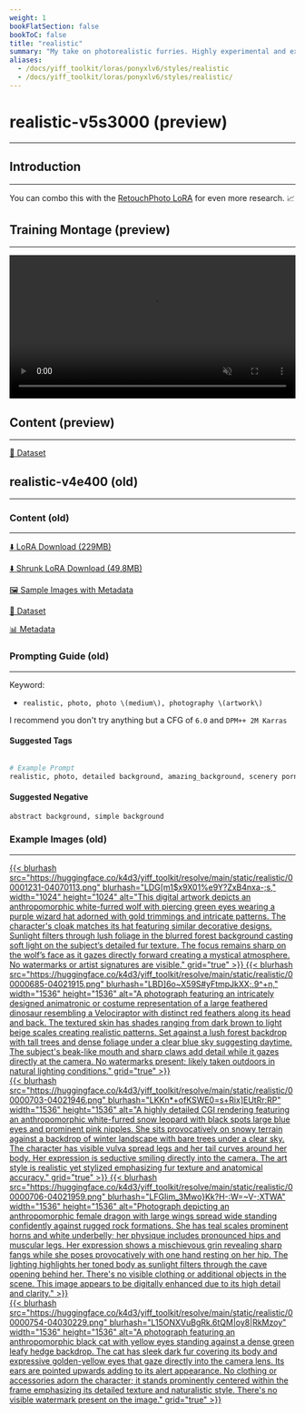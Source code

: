 ```yaml
---
weight: 1
bookFlatSection: false
bookToC: false
title: "realistic"
summary: "My take on photorealistic furries. Highly experimental and extremely fun!"
aliases:
  - /docs/yiff_toolkit/loras/ponyxlv6/styles/realistic
  - /docs/yiff_toolkit/loras/ponyxlv6/styles/realistic/
---
```


<!--markdownlint-disable MD025 MD033 -->

# realistic-v5s3000 (preview)

---

## Introduction

---

You can combo this with the [RetouchPhoto LoRA](https://civitai.com/models/343602/retouchphoto-for-ponyv6) for even more research. 📈

## Training Montage (preview)

---

<div style="text-align: center;">
    <video style="width: 100%;" autoplay loop muted playsinline>
        <source src="https://huggingface.co/k4d3/yiff_toolkit6/resolve/main/static/realistic/sample_sample00.mp4" type="video/mp4">
        Your browser does not support the video tag.
    </video>
</div>

## Content (preview)

---

[📐 Dataset](https://huggingface.co/datasets/k4d3/realistic)

## realistic-v4e400 (old)

---

### Content (old)

---

[⬇️ LoRA Download (229MB)](https://huggingface.co/k4d3/yiff_toolkit/resolve/main/ponyxl_loras/realistic-v4e400.safetensors?download=true)

[⬇️ Shrunk LoRA Download (49.8MB)](https://huggingface.co/k4d3/yiff_toolkit/resolve/main/ponyxl_loras_shrunk_2/realistic-v4e400_frockpt1_th-3.55.safetensors?download=true)

[🖼️ Sample Images with Metadata](https://huggingface.co/k4d3/yiff_toolkit/tree/main/static/{})

[📐 Dataset](https://huggingface.co/datasets/k4d3/furry/tree/main/realistic)

[📊 Metadata](https://huggingface.co/k4d3/yiff_toolkit/raw/main/ponyxl_loras/realistic-v4e400.json)

### Prompting Guide (old)

---

Keyword:

- `realistic, photo, photo \(medium\), photography \(artwork\)`

I recommend you don't try anything but a CFG of `6.0` and `DPM++ 2M Karras`

#### Suggested Tags

```python

# Example Prompt
realistic, photo, detailed background, amazing_background, scenery porn, <your prompt>
```

#### Suggested Negative

```md
abstract background, simple background
```

### Example Images (old)

---

<div class="image-grid">
  <div class="image-grid-container">
    <a href="https://huggingface.co/k4d3/yiff_toolkit/resolve/main/static/realistic/00001231-04070113.png">
      {{< blurhash
        src="https://huggingface.co/k4d3/yiff_toolkit/resolve/main/static/realistic/00001231-04070113.png"
        blurhash="LDG[m1$x9X01%e9Y?ZxB4nxa-;s,"
        width="1024"
        height="1024"
        alt="This digital artwork depicts an anthropomorphic white-furred wolf with piercing green eyes wearing a purple wizard hat adorned with gold trimmings and intricate patterns. The character's cloak matches its hat featuring similar decorative designs. Sunlight filters through lush foliage in the blurred forest background casting soft light on the subject’s detailed fur texture. The focus remains sharp on the wolf’s face as it gazes directly forward creating a mystical atmosphere. No watermarks or artist signatures are visible."
        grid="true"
      >}}
    </a>
    <a href="https://huggingface.co/k4d3/yiff_toolkit/resolve/main/static/realistic/00000685-04021915.png">
      {{< blurhash
        src="https://huggingface.co/k4d3/yiff_toolkit/resolve/main/static/realistic/00000685-04021915.png"
        blurhash="LBD]6o~X59S#yFtmpJkXX;.9^+n,"
        width="1536"
        height="1536"
        alt="A photograph featuring an intricately designed animatronic or costume representation of a large feathered dinosaur resembling a Velociraptor with distinct red feathers along its head and back. The textured skin has shades ranging from dark brown to light beige scales creating realistic patterns. Set against a lush forest backdrop with tall trees and dense foliage under a clear blue sky suggesting daytime. The subject's beak-like mouth and sharp claws add detail while it gazes directly at the camera. No watermarks present; likely taken outdoors in natural lighting conditions."
        grid="true"
      >}}
    </a>
  </div>
</div>
<div class="image-grid">
  <div class="image-grid-container">
    <a href="https://huggingface.co/k4d3/yiff_toolkit/resolve/main/static/realistic/00000703-04021946.png">
      {{< blurhash
        src="https://huggingface.co/k4d3/yiff_toolkit/resolve/main/static/realistic/00000703-04021946.png"
        blurhash="LKKn*+ofKSWE0=s+Rix]EUtRr:RP"
        width="1536"
        height="1536"
        alt="A highly detailed CGI rendering featuring an anthropomorphic white-furred snow leopard with black spots large blue eyes and prominent pink nipples. She sits provocatively on snowy terrain against a backdrop of winter landscape with bare trees under a clear sky. The character has visible vulva spread legs and her tail curves around her body. Her expression is seductive smiling directly into the camera. The art style is realistic yet stylized emphasizing fur texture and anatomical accuracy."
        grid="true"
      >}}
    </a>
    <a href="https://huggingface.co/k4d3/yiff_toolkit/resolve/main/static/realistic/00000706-04021959.png">
      {{< blurhash
      src="https://huggingface.co/k4d3/yiff_toolkit/resolve/main/static/realistic/00000706-04021959.png"
          blurhash="LFGIim_3Mwo}Kk?H-:W=~V-;XTWA"
          width="1536"
          height="1536"
          alt="Photograph depicting an anthropomorphic female dragon with large wings spread wide standing confidently against rugged rock formations. She has teal scales prominent horns and white underbelly; her physique includes pronounced hips and muscular legs. Her expression shows a mischievous grin revealing sharp fangs while she poses provocatively with one hand resting on her hip. The lighting highlights her toned body as sunlight filters through the cave opening behind her. There's no visible clothing or additional objects in the scene. This image appears to be digitally enhanced due to its high detail and clarity."
      >}}
    </a>
  </div>
</div>
<div class="image-grid">
  <div class="image-grid-container">
    <a href="https://huggingface.co/k4d3/yiff_toolkit/resolve/main/static/realistic/00000754-04030229.png">
      {{< blurhash
        src="https://huggingface.co/k4d3/yiff_toolkit/resolve/main/static/realistic/00000754-04030229.png"
        blurhash="L15ONXVuBgRk.6tQM|oy8|RkMzoy"
        width="1536"
        height="1536"
        alt="A photograph featuring an anthropomorphic black cat with yellow eyes standing against a dense green leafy hedge backdrop. The cat has sleek dark fur covering its body and expressive golden-yellow eyes that gaze directly into the camera lens. Its ears are pointed upwards adding to its alert appearance. No clothing or accessories adorn the character; it stands prominently centered within the frame emphasizing its detailed texture and naturalistic style. There's no visible watermark present on the image."
        grid="true"
      >}}
    </a>
  </div>
</div>
